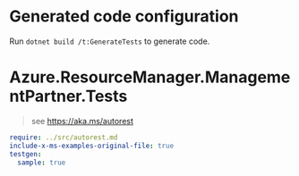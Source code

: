 # Generated code configuration

Run `dotnet build /t:GenerateTests` to generate code.

# Azure.ResourceManager.ManagementPartner.Tests

> see https://aka.ms/autorest
``` yaml
require: ../src/autorest.md
include-x-ms-examples-original-file: true
testgen:
  sample: true
```